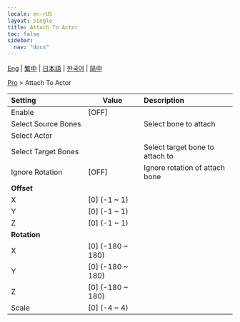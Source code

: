 ```yaml
---
locale: en-rUS
layout: single
title: Attach To Actor
toc: false
sidebar:
  nav: "docs"
---
```

[Eng](/dancexr/menu/2025.4/actor/attach_to_actor) | [繁中](/tw/dancexr/menu/2025.4/actor/attach_to_actor) | [日本語](/jp/dancexr/menu/2025.4/actor/attach_to_actor) | [한국어](/kr/dancexr/menu/2025.4/actor/attach_to_actor) | [简中](/zh/dancexr/menu/2025.4/actor/attach_to_actor)

[Pro](../menu#Pro) > Attach To Actor



| Setting | Value | Description |
| :--- | --- | :--- |
|<nobr>Enable</nobr>| [OFF] | 
|<nobr>Select Source Bones</nobr>|| Select bone to attach
|<nobr>Select Actor</nobr>|  |  |
|<nobr>Select Target Bones</nobr>|| Select target bone to attach to
|<nobr>Ignore Rotation</nobr>| [OFF] | Ignore rotation of attach bone
|<nobr><b>Offset</b></nobr>|| 
|<nobr>X</nobr>| [0] (-1 ~ 1) | 
|<nobr>Y</nobr>| [0] (-1 ~ 1) | 
|<nobr>Z</nobr>| [0] (-1 ~ 1) | 
|<nobr><b>Rotation</b></nobr>|| 
|<nobr>X</nobr>| [0] (-180 ~ 180) | 
|<nobr>Y</nobr>| [0] (-180 ~ 180) | 
|<nobr>Z</nobr>| [0] (-180 ~ 180) | 
|<nobr>Scale</nobr>| [0] (-4 ~ 4) | 
